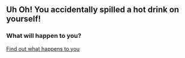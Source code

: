 ## Uh Oh! You accidentally spilled a hot drink on yourself!

### What will happen to you?

[Find out what happens to you]()